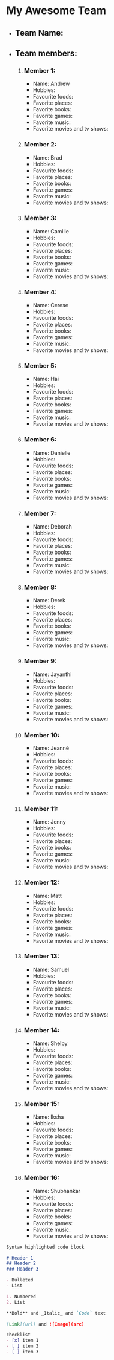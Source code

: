 # My Awesome Team

- ## Team Name: 

- ## Team members:
	1. ### Member 1:
		- Name: Andrew
		- Hobbies:
		- Favourite foods:
		- Favorite places:
		- Favorite books:
		- Favorite games:
		- Favorite music:
		- Favorite movies and tv shows:
	2. ### Member 2:
		- Name: Brad
		- Hobbies:
		- Favourite foods:
		- Favorite places:
		- Favorite books:
		- Favorite games:
		- Favorite music:
		- Favorite movies and tv shows:
	3. ### Member 3:
		- Name: Camille
		- Hobbies:
		- Favourite foods:
		- Favorite places:
		- Favorite books:
		- Favorite games:
		- Favorite music:
		- Favorite movies and tv shows:
	4. ### Member 4:
		- Name: Cerese
		- Hobbies:
		- Favourite foods:
		- Favorite places:
		- Favorite books:
		- Favorite games:
		- Favorite music:
		- Favorite movies and tv shows:
	5. ### Member 5:
		- Name: Hai
		- Hobbies:
		- Favourite foods:
		- Favorite places:
		- Favorite books:
		- Favorite games:
		- Favorite music:
		- Favorite movies and tv shows:
	6. ### Member 6:
		- Name: Danielle
		- Hobbies:
		- Favourite foods:
		- Favorite places:
		- Favorite books:
		- Favorite games:
		- Favorite music:
		- Favorite movies and tv shows:
	7. ### Member 7:
		- Name: Deborah
		- Hobbies:
		- Favourite foods:
		- Favorite places:
		- Favorite books:
		- Favorite games:
		- Favorite music:
		- Favorite movies and tv shows:
	8. ### Member 8:
		- Name: Derek
		- Hobbies:
		- Favourite foods:
		- Favorite places:
		- Favorite books:
		- Favorite games:
		- Favorite music:
		- Favorite movies and tv shows:
	9. ### Member 9:
		- Name: Jayanthi
		- Hobbies:
		- Favourite foods:
		- Favorite places:
		- Favorite books:
		- Favorite games:
		- Favorite music:
		- Favorite movies and tv shows:
	10. ### Member 10:
		- Name: Jeanné
		- Hobbies:
		- Favourite foods:
		- Favorite places:
		- Favorite books:
		- Favorite games:
		- Favorite music:
		- Favorite movies and tv shows:
	11. ### Member 11:
		- Name: Jenny
		- Hobbies:
		- Favourite foods:
		- Favorite places:
		- Favorite books:
		- Favorite games:
		- Favorite music:
		- Favorite movies and tv shows:
	12. ### Member 12:
		- Name: Matt
		- Hobbies:
		- Favourite foods:
		- Favorite places:
		- Favorite books:
		- Favorite games:
		- Favorite music:
		- Favorite movies and tv shows:
	13. ### Member 13:
		- Name: Samuel
		- Hobbies:
		- Favourite foods:
		- Favorite places:
		- Favorite books:
		- Favorite games:
		- Favorite music:
		- Favorite movies and tv shows:
	14. ### Member 14:
		- Name: Shelby
		- Hobbies:
		- Favourite foods:
		- Favorite places:
		- Favorite books:
		- Favorite games:
		- Favorite music:
		- Favorite movies and tv shows:
	15. ### Member 15:
		- Name: Iksha
		- Hobbies:
		- Favourite foods:
		- Favorite places:
		- Favorite books:
		- Favorite games:
		- Favorite music:
		- Favorite movies and tv shows:
	16. ### Member 16:
		- Name: Shubhankar
		- Hobbies:
		- Favourite foods:
		- Favorite places:
		- Favorite books:
		- Favorite games:
		- Favorite music:
		- Favorite movies and tv shows:

```markdown
Syntax highlighted code block

# Header 1
## Header 2
### Header 3

- Bulleted
- List

1. Numbered
2. List

**Bold** and _Italic_ and `Code` text

[Link](url) and ![Image](src)

checklist
- [x] item 1
- [ ] item 2
- [ ] item 3
```
